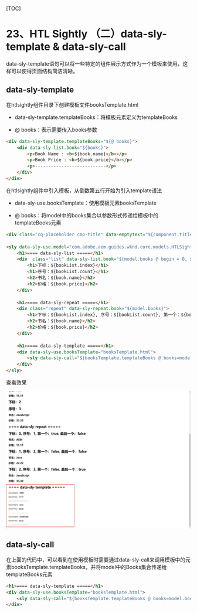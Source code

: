 [TOC]

# 23、HTL Sightly （二）data-sly-template & data-sly-call

data-sly-template语句可以将一些特定的组件展示方式作为一个模板来使用，这样可以使得页面结构简洁清晰。

## data-sly-template

在htlsightly组件目录下创建模板文件booksTemplate.html

- data-sly-template.templateBooks：将模板元素定义为templateBooks

- @ books：表示需要传入books参数

```html
<div data-sly-template.templateBooks="${@ books}">
    <div data-sly-list.book="${books}">
        <p>Book Name : <b>${book.name}</b></p>
        <p>Book Price : <b>${book.price}</b></p>
        <p>---------------------------</p>
    </div>
</div>
```

在htlsightly组件中引入模板，从倒数第五行开始为引入template语法

- data-sly-use.booksTemplate：使用模板元素booksTemplate

- @ books：将model中的books集合以参数形式传递给模板中的templateBooks元素

```html
<div class="cq-placeholder cmp-title" data-emptytext="${component.title}:Click to configure" data-sly-unwrap="${!wcmmode.edit}"></div>

<sly data-sly-use.model="com.adobe.aem.guides.wknd.core.models.HTLSightly">
    <h1>==== data-sly-list =====</h1>
    <div  class="list" data-sly-list.book="${model.books @ begin = 0, step=2, end = 2}">
        <h1>下标：${bookList.index}</h1>
        <h1>序号：${bookList.count}</h1>
        <h2>书名：${book.name}</h2>
        <h2>价格：${book.price}</h2>
    </div>

    <h1>==== data-sly-repeat =====</h1>
    <div class="repeat" data-sly-repeat.book="${model.books}">
        <h1>下标：${bookList.index}, 序号：${bookList.count}, 第一个：${bookList.first}, 最后一个：${bookList.last}</h1>
        <h2>书名：${book.name}</h2>
        <h2>价格：${book.price}</h2>
    </div>

    <h1>==== data-sly-template =====</h1>
    <div data-sly-use.booksTemplate="booksTemplate.html">
        <sly data-sly-call="${booksTemplate.templateBooks @ books=model.books}"></sly>
    </div>
</sly>
```

查看效果

![image-20230403173703746](./02_data-sly-template&data-sly-call.assets/image-20230403173703746.png)

## data-sly-call

在上面的代码中，可以看到在使用模板时需要通过data-sly-call来调用模板中的元素booksTemplate.templateBooks，并将model中的Books集合传递给templateBooks元素

```html
<h1>==== data-sly-template =====</h1>
<div data-sly-use.booksTemplate="booksTemplate.html">
    <sly data-sly-call="${booksTemplate.templateBooks @ books=model.books}"></sly>
</div>
```

